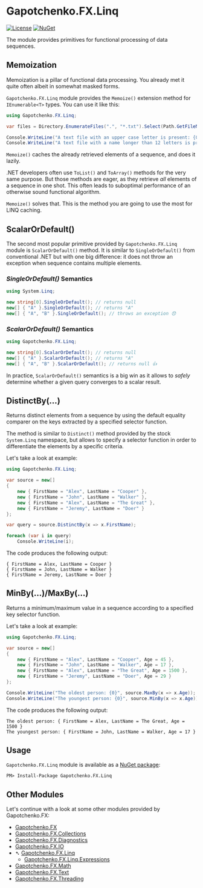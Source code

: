 ﻿# Gapotchenko.FX.Linq

[![License](https://img.shields.io/badge/license-MIT-green.svg)](../../LICENSE)
[![NuGet](https://img.shields.io/nuget/v/Gapotchenko.FX.Linq.svg)](https://www.nuget.org/packages/Gapotchenko.FX.Linq)

The module provides primitives for functional processing of data sequences.

## Memoization

Memoization is a pillar of functional data processing.
You already met it quite often albeit in somewhat masked forms.

`Gapotchenko.FX.Linq` module provides the `Memoize()` extension method for `IEnumerable<T>` types.
You can use it like this:

``` csharp
using Gapotchenko.FX.Linq;

var files = Directory.EnumerateFiles(".", "*.txt").Select(Path.GetFileName).Memoize();

Console.WriteLine("A text file with an upper case letter is present: {0}", files.Any(x => x.Any(char.IsUpper)));
Console.WriteLine("A text file with a name longer than 12 letters is present: {0}", files.Any(x => x.Length > 12));
```

`Memoize()` caches the already retrieved elements of a sequence, and does it lazily.

.NET developers often use `ToList()` and `ToArray()` methods for the very same purpose.
But those methods are eager, as they retrieve _all_ elements of a sequence in one shot.
This often leads to suboptimal performance of an otherwise sound functional algorithm.

`Memoize()` solves that. This is the method you are going to use the most for LINQ caching.

## ScalarOrDefault()

The second most popular primitive provided by `Gapotchenko.FX.Linq` module is `ScalarOrDefault()` method.
It is similar to `SingleOrDefault()` from conventional .NET but with one big difference: it does not throw an exception when sequence contains multiple elements.

### _SingleOrDefault()_ Semantics

``` csharp
using System.Linq;

new string[0].SingleOrDefault(); // returns null
new[] { "A" }.SingleOrDefault(); // returns "A"
new[] { "A", "B" }.SingleOrDefault(); // throws an exception 😞
```

### _ScalarOrDefault()_ Semantics

``` csharp
using Gapotchenko.FX.Linq;

new string[0].ScalarOrDefault(); // returns null
new[] { "A" }.ScalarOrDefault(); // returns "A"
new[] { "A", "B" }.ScalarOrDefault(); // returns null 👍
```

In practice, `ScalarOrDefault()` semantics is a big win as it allows to _safely_ determine whether a given query converges to a scalar result.

## DistinctBy(…)

Returns distinct elements from a sequence by using the default equality comparer on the keys extracted by a specified selector function.

The method is similar to `Distinct()` method provided by the stock `System.Linq` namespace, but allows to specify a selector function in order to differentiate the elements by a specific criteria.

Let's take a look at example:

``` csharp
using Gapotchenko.FX.Linq;

var source = new[]
{
    new { FirstName = "Alex", LastName = "Cooper" },
    new { FirstName = "John", LastName = "Walker" },
    new { FirstName = "Alex", LastName = "The Great" },
    new { FirstName = "Jeremy", LastName = "Doer" }
};

var query = source.DistinctBy(x => x.FirstName);

foreach (var i in query)
    Console.WriteLine(i);
```

The code produces the following output:

```
{ FirstName = Alex, LastName = Cooper }
{ FirstName = John, LastName = Walker }
{ FirstName = Jeremy, LastName = Doer }
```

## MinBy(…)/MaxBy(…)

Returns a minimum/maximum value in a sequence according to a specified key selector function.

Let's take a look at example:

``` csharp
using Gapotchenko.FX.Linq;

var source = new[]
{
    new { FirstName = "Alex", LastName = "Cooper", Age = 45 },
    new { FirstName = "John", LastName = "Walker", Age = 17 },
    new { FirstName = "Alex", LastName = "The Great", Age = 1500 },
    new { FirstName = "Jeremy", LastName = "Doer", Age = 29 }
};

Console.WriteLine("The oldest person: {0}", source.MaxBy(x => x.Age));
Console.WriteLine("The youngest person: {0}", source.MinBy(x => x.Age));
```

The code produces the following output:

```
The oldest person: { FirstName = Alex, LastName = The Great, Age = 1500 }
The youngest person: { FirstName = John, LastName = Walker, Age = 17 }
```


## Usage

`Gapotchenko.FX.Linq` module is available as a [NuGet package](https://nuget.org/packages/Gapotchenko.FX.Linq):

```
PM> Install-Package Gapotchenko.FX.Linq
```

## Other Modules

Let's continue with a look at some other modules provided by Gapotchenko.FX:

- [Gapotchenko.FX](../Gapotchenko.FX)
- [Gapotchenko.FX.Collections](../Gapotchenko.FX.Collections)
- [Gapotchenko.FX.Diagnostics](../Gapotchenko.FX.Diagnostics.CommandLine)
- [Gapotchenko.FX.IO](../Gapotchenko.FX.IO)
- &#x27B4; [Gapotchenko.FX.Linq](../Gapotchenko.FX.Linq)
  - [Gapotchenko.FX.Linq.Expressions](../Gapotchenko.FX.Linq.Expressions)
- [Gapotchenko.FX.Math](../Gapotchenko.FX.Math)
- [Gapotchenko.FX.Text](../Gapotchenko.FX.Text)
- [Gapotchenko.FX.Threading](../Gapotchenko.FX.Threading)
